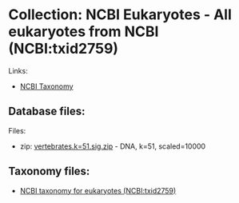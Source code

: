 # Collection: NCBI Eukaryotes - All eukaryotes from NCBI (NCBI:txid2759)

Links:
* [NCBI Taxonomy](https://www.ncbi.nlm.nih.gov/Taxonomy/Browser/wwwtax.cgi?mode=Info&id=2759&lvl=3&lin=f&keep=1&srchmode=1&unlock)

## Database files:

Files:

* zip: [vertebrates.k=51.sig.zip](https://farm.cse.ucdavis.edu/~ctbrown/sourmash-db/genbank-euks-2024.01/vertebrates.k=51.sig.zip) - DNA, k=51, scaled=10000



## Taxonomy files:

* [NCBI taxonomy for eukaryotes (NCBI:txid2759)](https://farm.cse.ucdavis.edu/~ctbrown/sourmash-db/ncbi-eukaryotes.lineages.csv)
